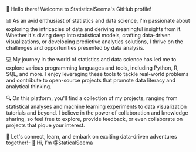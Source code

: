 👋 Hello there! Welcome to StatisticalSeema's GitHub profile!

📊 As an avid enthusiast of statistics and data science, I'm passionate about exploring the intricacies of data and deriving meaningful insights from it. Whether it's diving deep into statistical models, crafting data-driven visualizations, or developing predictive analytics solutions, I thrive on the challenges and opportunities presented by data analysis.

💻 My journey in the world of statistics and data science has led me to explore various programming languages and tools, including Python, R, SQL, and more. I enjoy leveraging these tools to tackle real-world problems and contribute to open-source projects that promote data literacy and analytical thinking.

🔍 On this platform, you'll find a collection of my projects, ranging from statistical analyses and machine learning experiments to data visualization tutorials and beyond. I believe in the power of collaboration and knowledge sharing, so feel free to explore, provide feedback, or even collaborate on projects that pique your interest.

🌟 Let's connect, learn, and embark on exciting data-driven adventures together!- 👋 Hi, I’m @StaticalSeema


<!---
StaticalSeema/StaticalSeema is a ✨ special ✨ repository because its `README.md` (this file) appears on your GitHub profile.
You can click the Preview link to take a look at your changes.
--->
